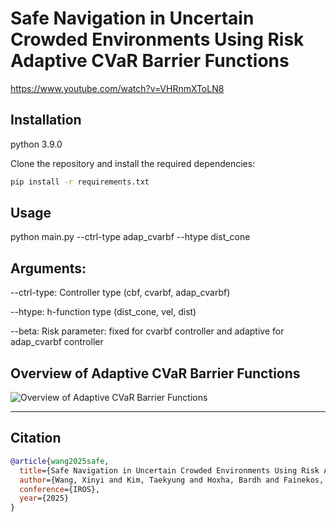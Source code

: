 # Safe Navigation in Uncertain Crowded Environments Using Risk Adaptive CVaR Barrier Functions
https://www.youtube.com/watch?v=VHRnmXToLN8 
## Installation
python 3.9.0

Clone the repository and install the required dependencies:

```bash
pip install -r requirements.txt
```

## Usage 

python main.py --ctrl-type adap_cvarbf --htype dist_cone  

## Arguments:

--ctrl-type: Controller type (cbf, cvarbf, adap_cvarbf)

--htype: h-function type (dist_cone, vel, dist)

--beta: Risk parameter: fixed for cvarbf controller and adaptive for adap_cvarbf controller

## Overview of Adaptive CVaR Barrier Functions
![Overview of Adaptive CVaR Barrier Functions](/config/20obs/figures/adap_cvarbf_beta0.99_hdist_cone.gif)



---

## Citation

```bibtex
@article{wang2025safe,
  title={Safe Navigation in Uncertain Crowded Environments Using Risk Adaptive CVaR Barrier Functions},
  author={Wang, Xinyi and Kim, Taekyung and Hoxha, Bardh and Fainekos, Georgios and Panagou, Dimitra},
  conference={IROS},
  year={2025}
}

